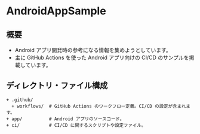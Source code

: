 # AndroidAppSample

## 概要

- Android アプリ開発時の参考になる情報を集めようとしています。
- 主に GitHub Actions を使った Android アプリ向けの CI/CD のサンプルを掲載しています。

## ディレクトリ・ファイル構成

```text
+ .github/
  + workflows/  # GitHub Actions のワークフロー定義。CI/CD の設定が含まれます。
+ app/          # Android アプリのソースコード。
+ ci/           # CI/CD に関するスクリプトや設定ファイル。
```
